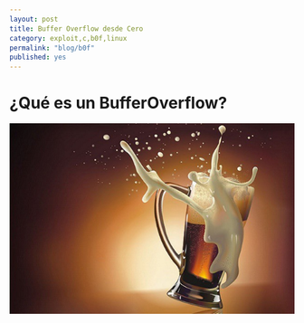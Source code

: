 ```yaml
---
layout: post
title: Buffer Overflow desde Cero
category: exploit,c,b0f,linux
permalink: "blog/b0f"
published: yes
---
```


# ¿Qué es un BufferOverflow?

<img class="differentSize70" src="/assets/img/b0f.jpeg" alt="Foto1" style="margin:auto; display:block;">
